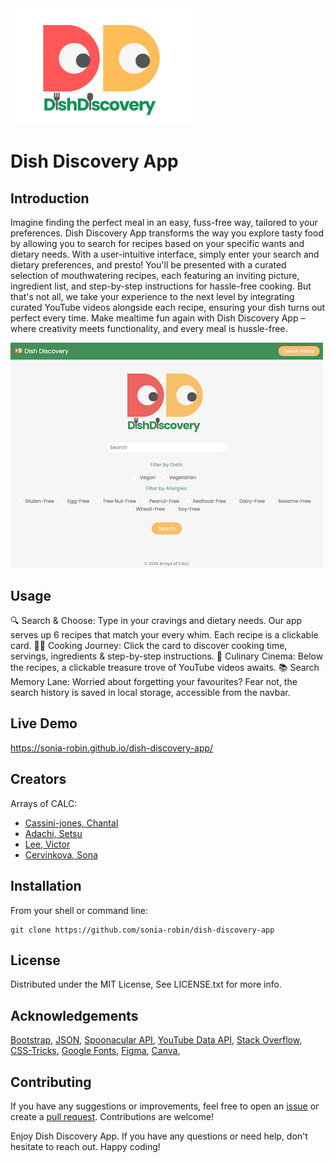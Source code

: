 
  <img src="assets/css/images/dish-discovery-logo-no-bk-400.png" width="300"/> 

# Dish Discovery App

## Introduction
Imagine finding the perfect meal in an easy, fuss-free way, tailored to your preferences. Dish Discovery App transforms the way you explore tasty food by allowing you to search for recipes based on your specific wants and dietary needs. With a user-intuitive interface, simply enter your search and dietary preferences, and presto! You'll be presented with a curated selection of mouthwatering recipes, each featuring an inviting picture, ingredient list, and step-by-step instructions for hassle-free cooking. But that's not all, we take your experience to the next level by integrating curated YouTube videos alongside each recipe, ensuring your dish turns out perfect every time. Make mealtime fun again with Dish Discovery App – where creativity meets functionality, and every meal is hussle-free.

![Screenshot](./assets/logo/dish-discovery-screenshot.png)

## Usage 
🔍 Search & Choose: 
Type in your cravings and dietary needs. 
Our app serves up 6 recipes that match your every whim. 
Each recipe is a clickable card.
👩‍🍳 Cooking Journey: 
Click the card to discover cooking time, servings, ingredients & step-by-step instructions.
🎥 Culinary Cinema: 
 Below the recipes, a clickable treasure trove of YouTube videos awaits. 
📚 Search Memory Lane: 
Worried about forgetting your favourites? Fear not, the search history is saved in local storage, accessible from the navbar.

## Live Demo
https://sonia-robin.github.io/dish-discovery-app/

## Creators
Arrays of CALC:
- [Cassini-jones, Chantal](https://github.com/chantalcassinijones)
- [Adachi, Setsu](https://github.com/Setsu-Adachi)
- [Lee, Victor](https://github.com/vlee109)
- [Cervinkova, Sona](https://github.com/sonia-robin)

## Installation
From your shell or command line:
```console
git clone https://github.com/sonia-robin/dish-discovery-app
```
## License
Distributed under the MIT License, See LICENSE.txt for more info.

## Acknowledgements
[Bootstrap](https://getbootstrap.com),
[JSON](https://www.json.org/json-en.html),
[Spoonacular API](https://spoonacular.com/food-api),
[YouTube Data API](https://www.googleapis.com/youtube/v3/search?part=snippet&q=),
[Stack Overflow](https://stackoverflow.com),
[CSS-Tricks](https://css-tricks.com/),
[Google Fonts](https://fonts.google.com),
[Figma](https://www.figma.com),
[Canva](https://www.canva.com),


## Contributing
If you have any suggestions or improvements, feel free to open an [issue](https://github.com/sonia-robin/dish-discovery-app/issues) or create a [pull request](https://github.com/sonia-robin/dish-discovery-app/pulls). Contributions are welcome!

Enjoy Dish Discovery App. If you have any questions or need help, don't hesitate to reach out. Happy coding!